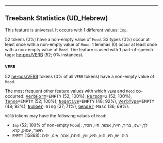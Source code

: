 

--------------------------------------------------------------------------------

## Treebank Statistics (UD_Hebrew)

This feature is universal.
It occurs with 1 different values: `Imp`.

52 tokens (0%) have a non-empty value of `Mood`.
33 types (0%) occur at least once with a non-empty value of `Mood`.
1 lemmas (0) occur at least once with a non-empty value of `Mood`.
The feature is used with 1 part-of-speech tags: [he-pos/VERB]() (52; 0% instances).

### `VERB`

52 [he-pos/VERB]() tokens (0% of all `VERB` tokens) have a non-empty value of `Mood`.

The most frequent other feature values with which `VERB` and `Mood` co-occurred: <tt><a href="VerbForm.html">VerbForm</a>=EMPTY</tt> (52; 100%), <tt><a href="Person.html">Person</a>=2</tt> (52; 100%), <tt><a href="Tense.html">Tense</a>=EMPTY</tt> (52; 100%), <tt><a href="Negative.html">Negative</a>=EMPTY</tt> (48; 92%), <tt><a href="VerbType.html">VerbType</a>=EMPTY</tt> (48; 92%), <tt><a href="Number.html">Number</a>=Sing</tt> (37; 71%), <tt><a href="Gender.html">Gender</a>=Masc</tt> (36; 69%).

`VERB` tokens may have the following values of `Mood`:

* `Imp` (52; 100% of non-empty `Mood`): לך, ישנו, ברור, הייה, אמור, חיו, חסר, חשוד, עסוק, קרא
* `EMPTY` (15868): היה, יש, היו, הוא, היא, אין, היתה, אמר, אינו, יהיה

